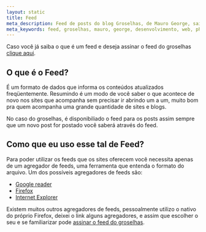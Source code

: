 ```yaml
---
layout: static
title: Feed
meta_description: Feed de posts do blog Groselhas, de Mauro George, saiba como assinar, e assine.
meta_keywords: feed, groselhas, mauro, george, desenvolvimento, web, php, cakephp, ruby, rails, git
---
```


Caso você já saiba o que é um feed e deseja assinar o feed do groselhas [clique aqui](http://feeds.feedburner.com/groselhas "clique aqui para assinar o feed de groselhas").

## O que é o Feed?

É um formato de dados que informa os conteúdos atualizados freqüentemente. Resumindo é um modo de você saber o que  acontece de novo nos sites que acompanha sem precisar ir abrindo um a um, muito  bom pra quem acompanha uma grande quantidade de sites e blogs.

No caso do groselhas, é disponibiliado o feed para os posts assim sempre que um novo post for postado você saberá através do feed.

## Como que eu uso esse tal de Feed?

Para poder utilizar os feeds que os sites oferecem você  necessita apenas de um agregador de feeds, uma ferramenta que entenda o formato  do arquivo. Um dos possíveis agregadores de feeds são:

* [Google  reader](http://www.google.com.br/reader/ "Google Reader leitor de feed")
* [Firefox](http://br.mozdev.org/firefox/rss "Firefox leitor de feed")
* [Internet  Explorer](http://www.microsoft.com/brasil/windows/products/winfamily/ie/iefaq.mspx "Internet Explorer leitor de feed")

Existem muitos outros agregadores de  feeds, pessoalmente utilizo o nativo do próprio Firefox, deixei o link alguns agregadores, e assim que escolher o seu e se familiarizar pode [assinar o feed do groselhas](http://feeds.feedburner.com/groselhas "assine aqui o feed do groselhas").
